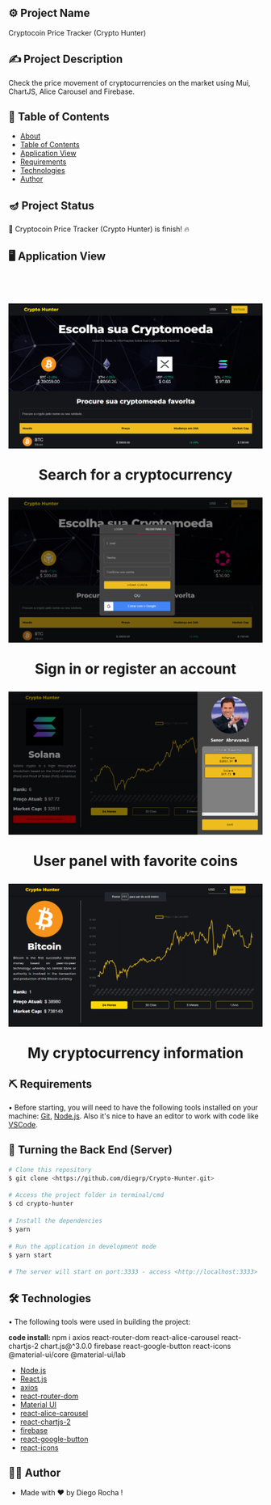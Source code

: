 ## ⚙️ Project Name <a name = "projectname" ></a>

<p align="left">Cryptocoin Price Tracker (Crypto Hunter)</p>

## ✍️ Project Description

<p align="left">Check the price movement of cryptocurrencies on the market using Mui, ChartJS, Alice Carousel and Firebase.</p>

## 🏁 Table of Contents <a name = "table-of-contents" ></a>

- [About](#projectname)
- [Table of Contents](#table-of-contents)
- [Application View](#application-view)
- [Requirements](#requirements)
- [Technologies](#technologies)
- [Author](#author)

## 🪔 Project Status 

<p align="left"> 
  🚀 Cryptocoin Price Tracker (Crypto Hunter) is finish! 🔥
</p>

## 🖥️ Application View <a name = "application-view" ></a>

<br/>
<h1 align="center">
  <img alt="search for a cryptocurrency" src="./public/images/assets/1.png" />
  <p>Search for a cryptocurrency</p>
  <img alt="sign in or register an account" src="./public/images/assets/2.png" />
  <p>Sign in or register an account</p>
  <img alt="user panel with favorite coins" src="./public/images/assets/3.png" />
  <p>User panel with favorite coins</p>
  <img alt="my cryptocurrency information" src="./public/images/assets/4.png" />
  <p>My cryptocurrency information</p>
</h1>

## ⛏️ Requirements <a name = "requirements" ></a>

• Before starting, you will need to have the following tools installed on your machine:
[Git](https://git-scm.com), [Node.js](https://nodejs.org/en/). 
Also it's nice to have an editor to work with code like [VSCode](https://code.visualstudio.com/).

## 🎲 Turning the Back End (Server)

```bash
# Clone this repository
$ git clone <https://github.com/diegrp/Crypto-Hunter.git>

# Access the project folder in terminal/cmd
$ cd crypto-hunter

# Install the dependencies
$ yarn

# Run the application in development mode
$ yarn start

# The server will start on port:3333 - access <http://localhost:3333>
```

## 🛠️ Technologies <a name = "technologies" ></a>

• The following tools were used in building the project: 
  
  <b>code install: </b>
  npm i axios react-router-dom react-alice-carousel react-chartjs-2 chart.js@^3.0.0 firebase react-google-button react-icons @material-ui/core @material-ui/lab

- [Node.js](https://nodejs.org/en/)
- [React.js](https://pt-br.reactjs.org/)
- [axios](https://www.npmjs.com/package/axios)
- [react-router-dom](https://www.npmjs.com/package/react-router-dom)
- [Material UI](https://mui.com/pt/)
- [react-alice-carousel](https://www.npmjs.com/package/react-alice-carousel)
- [react-chartjs-2](https://www.npmjs.com/package/react-chartjs-2)
- [firebase](https://www.npmjs.com/package/firebase)
- [react-google-button](https://www.npmjs.com/package/react-google-button)
- [react-icons](https://www.npmjs.com/package/react-icons)

## 👨‍💼 Author <a name = "author" ></a>

- Made with ❤️ by Diego Rocha !